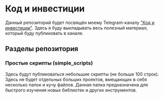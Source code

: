 # Код и инвестиции

Данный репозиторий будет посвящён моему Telegram-каналу ["Код и инвестиции"](https://t.me/code_and_investments). Здесь я буду выкладывать весь полезный материал, который буду публиковать в канале.

## Разделы репозитория

### Простые скрипты (simple_scripts)

Здесь будут публиковаться небольшие скрипты (не больше 100 строк). Здесь не будет отдельных больших проектов, вмещающих в себя несколько папок и кучу файлов. Данная папка предназначена для быстрого изучения новых библиотек и других инструментов.
